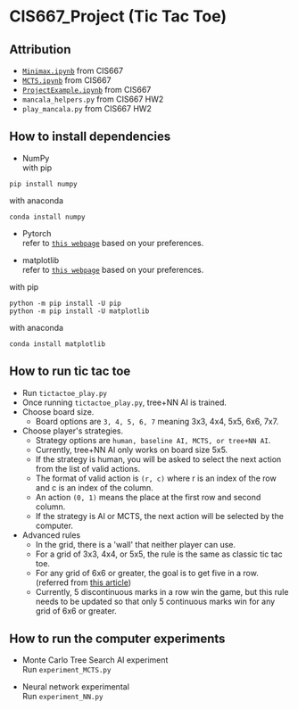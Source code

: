 # CIS667_Project (Tic Tac Toe)
## Attribution
* [`Minimax.ipynb`](https://colab.research.google.com/drive/1JhOppwXwm47yk-AK7y7L5WTaaNDgCWXD?authuser=1) from CIS667
* [`MCTS.ipynb`](https://colab.research.google.com/drive/1JuNdI_zcT35MWSY4-h_2ZgH7IBe2TRYd?authuser=1) from CIS667
* [`ProjectExample.ipynb`](https://colab.research.google.com/drive/1QF8IJHlZ597esIU-vmW7u9KARhyXIjOY?authuser=1) from CIS667
* `mancala_helpers.py` from CIS667 HW2
* `play_mancala.py` from CIS667 HW2

## How to install dependencies
* NumPy<br />
with pip
```
pip install numpy
```

with anaconda
```
conda install numpy
```

* Pytorch<br />
refer to [`this webpage`](https://pytorch.org/get-started/locally/) based on your preferences.

* matplotlib<br />
refer to [`this webpage`](https://matplotlib.org/stable/users/installing/index.html) based on your preferences.<br />

with pip
```
python -m pip install -U pip
python -m pip install -U matplotlib
```

with anaconda
```
conda install matplotlib
```

## How to run tic tac toe
* Run `tictactoe_play.py`
* Once running `tictactoe_play.py`, tree+NN AI is trained.
* Choose board size.
    * Board options are `3, 4, 5, 6, 7` meaning 3x3, 4x4, 5x5, 6x6, 7x7.
* Choose player's strategies.
    * Strategy options are `human, baseline AI, MCTS, or tree+NN AI`.
    * Currently, tree+NN AI only works on board size 5x5.
    * If the strategy is human, you will be asked to select the next action from the list of valid actions.
    * The format of valid action is `(r, c)` where r is an index of the row and c is an index of the column.
    * An action `(0, 1)` means the place at the first row and second column.
    * If the strategy is AI or MCTS, the next action will be selected by the computer.
* Advanced rules
    * In the grid, there is a 'wall' that neither player can use.
    * For a grid of 3x3, 4x4, or 5x5, the rule is the same as classic tic tac toe.
    * For any grid of 6x6 or greater, the goal is to get five in a row. (referred from [this article](https://www.thesprucecrafts.com/tic-tac-toe-game-rules-412170#:~:text=A%20relatively%20simple%20game%20usually,20%2Dby%2D20%20grid))
    * Currently, 5 discontinuous marks in a row win the game, but this rule needs to be updated so that only 5 continuous marks win for any grid of 6x6 or greater.

## How to run the computer experiments
* Monte Carlo Tree Search AI experiment<br />
Run `experiment_MCTS.py`

* Neural network experimental <br />
Run `experiment_NN.py`